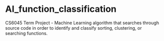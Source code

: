 # AI_function_classification
CS6045 Term Project - Machine Learning algorithm that searches through source code in order to identify and classify sorting, clustering, or searching functions.
